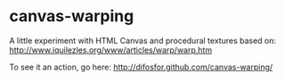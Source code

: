 canvas-warping
==============

A little experiment with HTML Canvas and procedural textures based on: http://www.iquilezles.org/www/articles/warp/warp.htm

To see it an action, go here: http://difosfor.github.com/canvas-warping/
